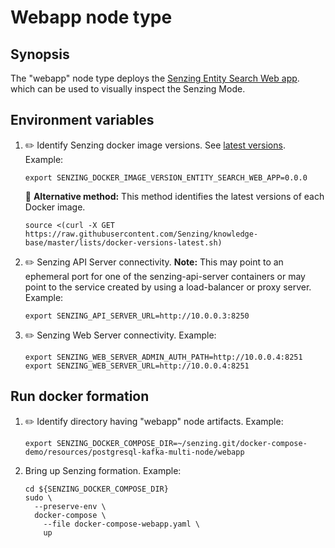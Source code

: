 # Webapp node type

## Synopsis

The "webapp" node type deploys the
[Senzing Entity Search Web app](https://github.com/Senzing/entity-search-web-app).
which can be used to visually inspect the Senzing Mode.

## Environment variables

1. :pencil2: Identify Senzing docker image versions.
   See [latest versions](https://github.com/Senzing/knowledge-base/blob/master/lists/docker-versions-latest.sh).
   Example:

    ```console
    export SENZING_DOCKER_IMAGE_VERSION_ENTITY_SEARCH_WEB_APP=0.0.0
    ```

   :thinking: **Alternative method:**
   This method identifies the latest versions of each Docker image.

    ```console
    source <(curl -X GET https://raw.githubusercontent.com/Senzing/knowledge-base/master/lists/docker-versions-latest.sh)
    ```

1. :pencil2: Senzing API Server connectivity.
   **Note:** This may point to an ephemeral port for one of the senzing-api-server containers
   or may point to the service created by using a load-balancer or proxy server.
   Example:

    ```console
    export SENZING_API_SERVER_URL=http://10.0.0.3:8250
    ```

1. :pencil2: Senzing Web Server connectivity.
   Example:

    ```console
    export SENZING_WEB_SERVER_ADMIN_AUTH_PATH=http://10.0.0.4:8251
    export SENZING_WEB_SERVER_URL=http://10.0.0.4:8251
    ```

## Run docker formation

1. :pencil2: Identify directory having "webapp" node artifacts.
   Example:

    ```console
    export SENZING_DOCKER_COMPOSE_DIR=~/senzing.git/docker-compose-demo/resources/postgresql-kafka-multi-node/webapp
    ```

1. Bring up Senzing formation.
   Example:

    ```console
    cd ${SENZING_DOCKER_COMPOSE_DIR}
    sudo \
      --preserve-env \
      docker-compose \
        --file docker-compose-webapp.yaml \
        up
    ```
